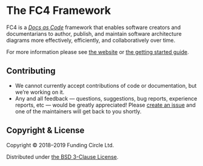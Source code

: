 # The FC4 Framework

FC4 is a [_Docs as Code_][docs-as-code] framework that enables software creators and documentarians
to author, publish, and maintain software architecture diagrams more effectively, efficiently, and
collaboratively over time.

For more information please see [the website][website] or
[the getting started guide][getting-started].

## Contributing

* We cannot currently accept contributions of code or documentation, but we’re working on it.
* Any and all feedback — questions, suggestions, bug reports, experience reports, etc — would be
  greatly appreciated! Please [create an issue][new-issue] and one of the maintainers will get back
  to you shortly.

## Copyright & License

Copyright © 2018–2019 Funding Circle Ltd.

Distributed under [the BSD 3-Clause License](LICENSE).

[docs-as-code]: https://www.writethedocs.org/guide/docs-as-code/
[getting-started]: https://fundingcircle.github.io/fc4-framework/guides/getting-started/
[new-issue]: https://github.com/FundingCircle/fc4-framework/issues/new
[website]: https://fundingcircle.github.io/fc4-framework/
